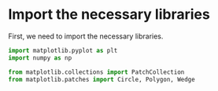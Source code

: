 # Import the necessary libraries

First, we need to import the necessary libraries.

```python
import matplotlib.pyplot as plt
import numpy as np

from matplotlib.collections import PatchCollection
from matplotlib.patches import Circle, Polygon, Wedge
```
